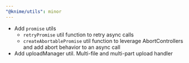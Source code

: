 ```yaml
---
"@knime/utils": minor
---
```


- Add `promise` utils
  - `retryPromise` util function to retry async calls
  - `createAbortablePromise` util function to leverage AbortControllers and
    add abort behavior to an async call
- Add uploadManager util. Multi-file and multi-part upload handler
